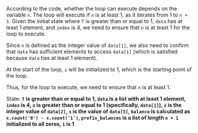 According to the code, whether the loop can execute depends on the variable `n`. The loop will execute if `n` is at least 1, as it iterates from 1 to `n + 1`. Given the initial state where `T` is greater than or equal to 1, `data` has at least 1 element, and `index` is 4, we need to ensure that `n` is at least 1 for the loop to execute. 

Since `n` is defined as the integer value of `data[1]`, we also need to confirm that `data` has sufficient elements to access `data[1]` (which is satisfied because `data` has at least 1 element). 

At the start of the loop, `i` will be initialized to 1, which is the starting point of the loop. 

Thus, for the loop to execute, we need to ensure that `n` is at least 1. 

State: **`T` is greater than or equal to 1, `data` is a list with at least 1 element, `index` is 4, `n` is greater than or equal to 1 (specifically, `data[1]`), `x` is the integer value of `data[2]`, `s` is the value of `data[3]`, `balance` is calculated as `s.count('0') - s.count('1')`, `prefix_balances` is a list of length `n + 1` initialized to all zeros, `i` is 1**